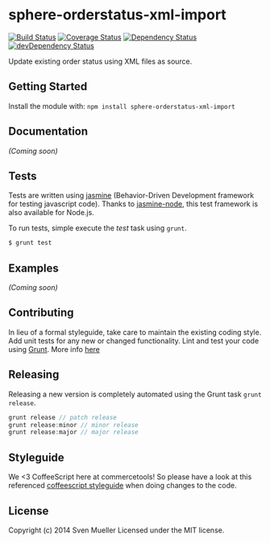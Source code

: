 # sphere-orderstatus-xml-import

[![Build Status](https://secure.travis-ci.org/sphereio/sphere-orderstatus-xml-import.png?branch=master)](http://travis-ci.org/sphereio/sphere-orderstatus-xml-import) [![Coverage Status](https://coveralls.io/repos/sphereio/sphere-orderstatus-xml-import/badge.png)](https://coveralls.io/r/sphereio/sphere-orderstatus-xml-import) [![Dependency Status](https://david-dm.org/sphereio/sphere-orderstatus-xml-import.png?theme=shields.io)](https://david-dm.org/sphereio/sphere-orderstatus-xml-import) [![devDependency Status](https://david-dm.org/sphereio/sphere-orderstatus-xml-import/dev-status.png?theme=shields.io)](https://david-dm.org/sphereio/sphere-orderstatus-xml-import#info=devDependencies)


Update existing order status using XML files as source.

## Getting Started
Install the module with: `npm install sphere-orderstatus-xml-import `


## Documentation
_(Coming soon)_

## Tests
Tests are written using [jasmine](http://pivotal.github.io/jasmine/) (Behavior-Driven Development framework for testing javascript code). Thanks to [jasmine-node](https://github.com/mhevery/jasmine-node), this test framework is also available for Node.js.

To run tests, simple execute the *test* task using `grunt`.

```bash
$ grunt test
```

## Examples
_(Coming soon)_

## Contributing
In lieu of a formal styleguide, take care to maintain the existing coding style. Add unit tests for any new or changed functionality. Lint and test your code using [Grunt](http://gruntjs.com/).
More info [here](CONTRIBUTING.md)

## Releasing
Releasing a new version is completely automated using the Grunt task `grunt release`.

```javascript
grunt release // patch release
grunt release:minor // minor release
grunt release:major // major release
```

## Styleguide
We <3 CoffeeScript here at commercetools! So please have a look at this referenced [coffeescript styleguide](https://github.com/polarmobile/coffeescript-style-guide) when doing changes to the code.

## License
Copyright (c) 2014 Sven Mueller
Licensed under the MIT license.
